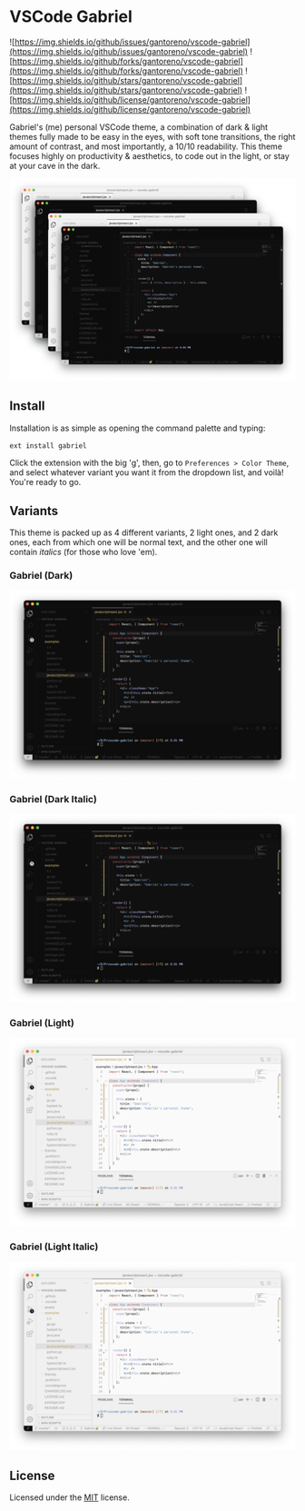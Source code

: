 <p align="center>
  <img src="assets/icon.png" height="150">
</p>

# VSCode Gabriel

![https://img.shields.io/github/issues/gantoreno/vscode-gabriel](https://img.shields.io/github/issues/gantoreno/vscode-gabriel) ![https://img.shields.io/github/forks/gantoreno/vscode-gabriel](https://img.shields.io/github/forks/gantoreno/vscode-gabriel) ![https://img.shields.io/github/stars/gantoreno/vscode-gabriel](https://img.shields.io/github/stars/gantoreno/vscode-gabriel) ![https://img.shields.io/github/license/gantoreno/vscode-gabriel](https://img.shields.io/github/license/gantoreno/vscode-gabriel)

Gabriel's (me) personal VSCode theme, a combination of dark & light themes fully made to be easy in the eyes, with soft tone transitions, the right amount of contrast, and most importantly, a 10/10 readability. This theme focuses highly on productivity & aesthetics, to code out in the light, or stay at your cave in the dark.

<p align="center">
  <img src=".github/screenshot.png" />
</p>

## Install

Installation is as simple as opening the command palette and typing:

```sh
ext install gabriel
```

Click the extension with the big 'g', then, go to `Preferences > Color Theme`, and select whatever variant you want it from the dropdown list, and voilà! You're ready to go.

## Variants

This theme is packed up as 4 different variants, 2 light ones, and 2 dark ones, each from which one will be normal text, and the other one will contain _italics_ (for those who love 'em).

### Gabriel (Dark)

<img src=".github/gabriel-dark.png" />

### Gabriel (Dark Italic)

<img src=".github/gabriel-dark-italic.png" />

### Gabriel (Light)

<img src=".github/gabriel-light.png" />

### Gabriel (Light Italic)

<img src=".github/gabriel-light-italic.png" />

## License

Licensed under the [MIT](https://opensource.org/licenses/MIT) license.
